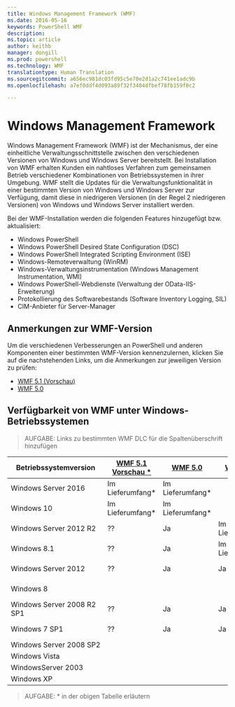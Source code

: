 ```yaml
---
title: Windows Management Framework (WMF)
ms.date: 2016-05-16
keywords: PowerShell WMF
description: 
ms.topic: article
author: keithb
manager: dongill
ms.prod: powershell
ms.technology: WMF
translationtype: Human Translation
ms.sourcegitcommit: a656ec981dc03fd95c5e70e2d1a2c741ee1adc9b
ms.openlocfilehash: a7ef0ddf4d093a89f32f3484dfbef78fb159f0c2

---
```


# Windows Management Framework

Windows Management Framework (WMF) ist der Mechanismus, der eine einheitliche Verwaltungsschnittstelle zwischen den verschiedenen Versionen von Windows und Windows Server bereitstellt.
Bei Installation von WMF erhalten Kunden ein nahtloses Verfahren zum gemeinsamen Betrieb verschiedener Kombinationen von Betriebssystemen in ihrer Umgebung.
WMF stellt die Updates für die Verwaltungsfunktionalität in einer bestimmten Version von Windows und Windows Server zur Verfügung, damit diese in niedrigeren Versionen (in der Regel 2 niedrigeren Versionen) von Windows und Windows Server installiert werden.

Bei der WMF-Installation werden die folgenden Features hinzugefügt bzw. aktualisiert:

- Windows PowerShell
- Windows PowerShell Desired State Configuration (DSC)
- Windows PowerShell Integrated Scripting Environment (ISE)
- Windows-Remoteverwaltung (WinRM)
- Windows-Verwaltungsinstrumentation (Windows Management Instrumentation, WMI)
- Windows PowerShell-Webdienste (Verwaltung der OData-IIS-Erweiterung)
- Protokollierung des Softwarebestands (Software Inventory Logging, SIL)
- CIM-Anbieter für Server-Manager

## Anmerkungen zur WMF-Version
Um die verschiedenen Verbesserungen an PowerShell und anderen Komponenten einer bestimmten WMF-Version kennenzulernen, klicken Sie auf die nachstehenden Links, um die Anmerkungen zur jeweiligen Version zu prüfen:


- [WMF 5.1 (Vorschau)](5.1/release-notes.md)
- [WMF 5.0](5.0/releasenotes.md)


## Verfügbarkeit von WMF unter Windows-Betriebssystemen

>AUFGABE: Links zu bestimmten WMF DLC für die Spaltenüberschrift hinzufügen

| Betriebssystemversion | [WMF 5.1 Vorschau *]() | [WMF 5.0]() | [WMF 4.0]() |  [WMF 3.0]() | [WMF (2.0)]() |
| ------------------------ | ----------- | ----------- | ----------- | ------------ |  ------------- |
| Windows Server 2016 | Im Lieferumfang* | Im Lieferumfang* |  |  |  |
| Windows 10 | Im Lieferumfang* | Im Lieferumfang*  | | | |  
| Windows Server 2012 R2| ?? | Ja | Im Lieferumfang |  |  |
| Windows 8.1 | ?? | Ja |  Im Lieferumfang |  |  |
| Windows Server 2012 | ?? | Ja | Ja |  Im Lieferumfang | |
| Windows 8 |  |  |  | Im Lieferumfang | |
| Windows Server 2008 R2 SP1 | ?? | Ja | Ja |  Ja| Im Lieferumfang |
| Windows 7 SP1  | ?? | Ja | Ja | Ja | Im Lieferumfang |
| Windows Server 2008 SP2 | | | | Ja | Ja |
| Windows Vista | | | | | Ja |
| WindowsServer 2003| | | |  | Ja |
| Windows XP | | | |  | Ja |

>AUFGABE: * in der obigen Tabelle erläutern



<!--HONumber=Oct16_HO1-->


